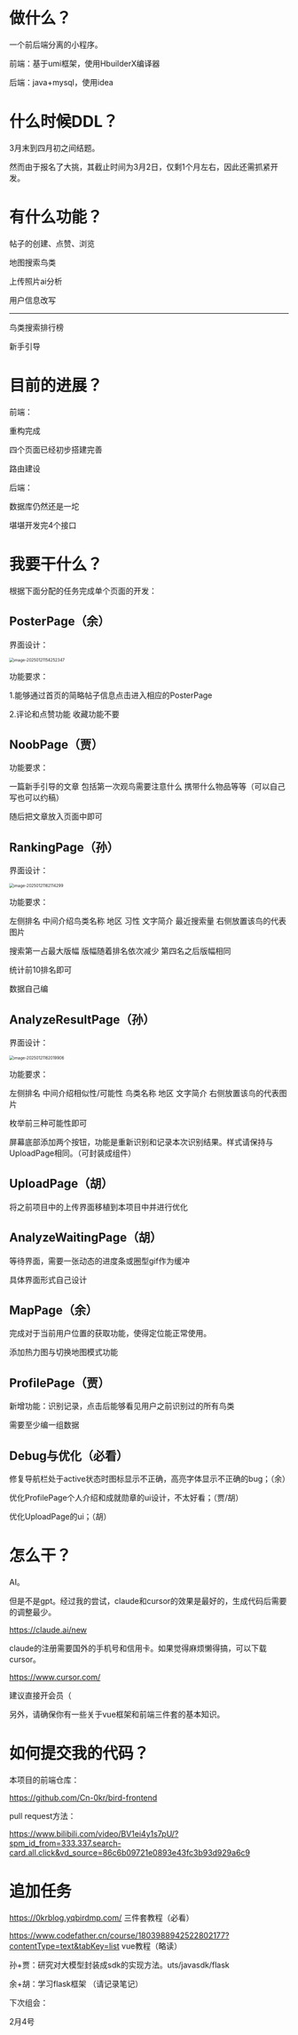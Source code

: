 # 做什么？

一个前后端分离的小程序。

前端：基于umi框架，使用HbuilderX编译器

后端：java+mysql，使用idea



# 什么时候DDL？

3月末到四月初之间结题。

然而由于报名了大挑，其截止时间为3月2日，仅剩1个月左右，因此还需抓紧开发。



# 有什么功能？

帖子的创建、点赞、浏览

地图搜索鸟类

上传照片ai分析

用户信息改写

-----

鸟类搜索排行榜

新手引导



# 目前的进展？

前端：

重构完成

四个页面已经初步搭建完善

路由建设

后端：

数据库仍然还是一坨

堪堪开发完4个接口



# 我要干什么？

根据下面分配的任务完成单个页面的开发：

## PosterPage（余）

界面设计：



<img src="./SITPplan/image-20250121154252347.png" alt="image-20250121154252347" style="zoom:50%;" />

功能要求：

1.能够通过首页的简略帖子信息点击进入相应的PosterPage

2.评论和点赞功能 收藏功能不要



## NoobPage（贾）

功能要求：

一篇新手引导的文章 包括第一次观鸟需要注意什么 携带什么物品等等（可以自己写也可以约稿）

随后把文章放入页面中即可



## RankingPage（孙）

界面设计：

<img src="./SITPplan/image-20250121162114299.png" alt="image-20250121162114299" style="zoom:50%;" />

功能要求：

左侧排名 中间介绍鸟类名称 地区 习性 文字简介 最近搜索量 右侧放置该鸟的代表图片

搜索第一占最大版幅 版幅随着排名依次减少 第四名之后版幅相同

统计前10排名即可

数据自己编



## AnalyzeResultPage（孙）

界面设计：

<img src="./SITPplan/image-20250121162019906.png" alt="image-20250121162019906" style="zoom:50%;" />

功能要求：

左侧排名 中间介绍相似性/可能性 鸟类名称 地区  文字简介 右侧放置该鸟的代表图片

枚举前三种可能性即可

屏幕底部添加两个按钮，功能是重新识别和记录本次识别结果。样式请保持与UploadPage相同。（可封装成组件）



## UploadPage（胡）

将之前项目中的上传界面移植到本项目中并进行优化



## AnalyzeWaitingPage（胡）

等待界面，需要一张动态的进度条或圈型gif作为缓冲

具体界面形式自己设计



## MapPage（余）

完成对于当前用户位置的获取功能，使得定位能正常使用。

添加热力图与切换地图模式功能



## ProfilePage（贾）

新增功能：识别记录，点击后能够看见用户之前识别过的所有鸟类

需要至少编一组数据



## Debug与优化（必看）

修复导航栏处于active状态时图标显示不正确，高亮字体显示不正确的bug；（余）

优化ProfilePage个人介绍和成就勋章的ui设计，不太好看；（贾/胡）

优化UploadPage的ui；（胡）



# 怎么干？

AI。

但是不是gpt。经过我的尝试，claude和cursor的效果是最好的，生成代码后需要的调整最少。

https://claude.ai/new

claude的注册需要国外的手机号和信用卡。如果觉得麻烦懒得搞，可以下载cursor。

https://www.cursor.com/

建议直接开会员（



另外，请确保你有一些关于vue框架和前端三件套的基本知识。



# 如何提交我的代码？

本项目的前端仓库：

https://github.com/Cn-0kr/bird-frontend

pull request方法：

https://www.bilibili.com/video/BV1ei4y1s7pU/?spm_id_from=333.337.search-card.all.click&vd_source=86c6b09721e0893e43fc3b93d929a6c9



# 追加任务

https://0krblog.yqbirdmp.com/ 三件套教程（必看）

https://www.codefather.cn/course/1803988942522802177?contentType=text&tabKey=list vue教程（略读）

孙+贾：研究对大模型封装成sdk的实现方法。uts/javasdk/flask

余+胡：学习flask框架 （请记录笔记）



下次组会：

2月4号
